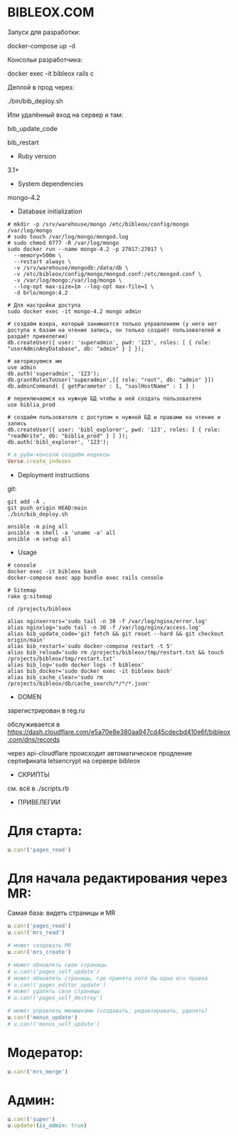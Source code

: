 # BIBLEOX.COM

Запуск для разработки:

docker-compose up -d

Консольи разработчика:

docker exec -it bibleox rails c

Деплой в прод через:

./bin/bib_deploy.sh

Или удалённый вход на сервер и там:

bib_update_code

bib_restart

* Ruby version

3.1+

* System dependencies

mongo-4.2

* Database initialization

```shell
# mkdir -p /srv/warehouse/mongo /etc/bibleox/config/mongo /var/log/mongo
# sudo touch /var/log/mongo/mongod.log
# sudo chmod 0777 -R /var/log/mongo
sudo docker run --name mongo-4.2 -p 27017:27017 \
  --memory=500m \
  --restart always \
  -v /srv/warehouse/mongodb:/data/db \
  -v /etc/bibleox/config/mongo/mongod.conf:/etc/mongod.conf \
  -v /var/log/mongo:/var/log/mongo \
  --log-opt max-size=1m --log-opt max-file=1 \
  -d brlo/mongo:4.2

# Для настройки доступа
sudo docker exec -it mongo-4.2 mongo admin

# создаём юзера, который занимается только управлением (у него нет доступа к базам на чтение запись, он только создаёт пользователей и раздаёт привелегии)
db.createUser({ user: 'superadmin', pwd: '123', roles: [ { role: "userAdminAnyDatabase", db: "admin" } ] });

# авторизуемся им
use admin
db.auth('superadmin', '123');
db.grantRolesToUser('superadmin',[{ role: "root", db: "admin" }])
db.adminCommand( { getParameter : 1, "saslHostName" : 1 } )

# переключаемся на нужную БД чтобы в ней создать пользователя
use biblia_prod

# создаём пользователя с доступом к нужной БД и правами на чтение и запись
db.createUser({ user: 'bibl_explorer', pwd: '123', roles: [ { role: "readWrite", db: "biblia_prod" } ] });
db.auth('bibl_explorer', '123');
```
```ruby
# в руби-консоли создаём индексы
Verse.create_indexes
```

* Deployment instructions

git:

```shell
git add -A .
git push origin HEAD:main
./bin/bib_deploy.sh
```

```shell
ansible -m ping all
ansible -m shell -a 'uname -a' all
ansible -m setup all
```

* Usage

```shell
# console
docker exec -it bibleox bash
docker-compose exec app bundle exec rails console

# Sitemap
rake g:sitemap

cd /projects/bibleox

alias nginxerrors='sudo tail -n 30 -f /var/log/nginx/error.log'
alias nginxlog='sudo tail -n 30 -f /var/log/nginx/access.log'
alias bib_update_code='git fetch && git reset --hard && git checkout origin/main'
alias bib_restart='sudo docker-compose restart -t 5'
alias bib_reload='sudo rm /projects/bibleox/tmp/restart.txt && touch /projects/bibleox/tmp/restart.txt'
alias bib_log='sudo docker logs -f bibleox'
alias bib_docker='sudo docker exec -it bibleox bash'
alias bib_cache_clear='sudo rm /projects/bibleox/db/cache_search/*/*/*.json'
```

* DOMEN

зарегистрирован в reg.ru

обслуживается в https://dash.cloudflare.com/e5a70e8e380aa947cd45cdecbd410e6f/bibleox.com/dns/records

через api-cloudflare происходит автоматическое продление сертификата letsencrypt на сервере bibleox

* СКРИПТЫ

см. всё в ./scripts.rb

* ПРИВЕЛЕГИИ

# Для старта:

```ruby
u.can!('pages_read')
```

# Для начала редактирования через MR:

Самая база: видеть страницы и MR

```ruby
u.can!('pages_read')
u.can!('mrs_read')

# может создавать MR
u.can!('mrs_create')

# может обновлять свои страницы
# u.can!('pages_self_update')
# может обновлять страницы, где принята хотя бы одна его правка
# u.can!('pages_editor_update')
# может удалять свои страницы
# u.can!('pages_self_destroy')

# может управлять менюшками (создавать, редактировать, удалять)
u.can!('menus_update')
# u.can!('menus_self_update')
```

# Модератор:


```ruby
u.can!('mrs_merge')
```

# Админ:


```ruby
u.can!('super')
u.update!(is_admin: true)
```
